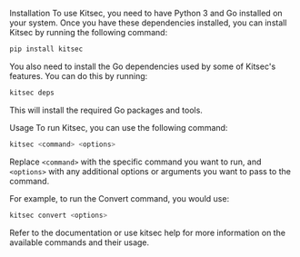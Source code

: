 Installation
To use Kitsec, you need to have Python 3 and Go installed on your system. Once you have these dependencies installed, you can install Kitsec by running the following command:


```py
pip install kitsec
```

You also need to install the Go dependencies used by some of Kitsec's features. You can do this by running:


```py
kitsec deps
```

This will install the required Go packages and tools.

Usage
To run Kitsec, you can use the following command:

```py
kitsec <command> <options>
```

Replace `<command>` with the specific command you want to run, and `<options>` with any additional options or arguments you want to pass to the command.

For example, to run the Convert command, you would use:

```py
kitsec convert <options>
```

Refer to the documentation or use kitsec help for more information on the available commands and their usage.